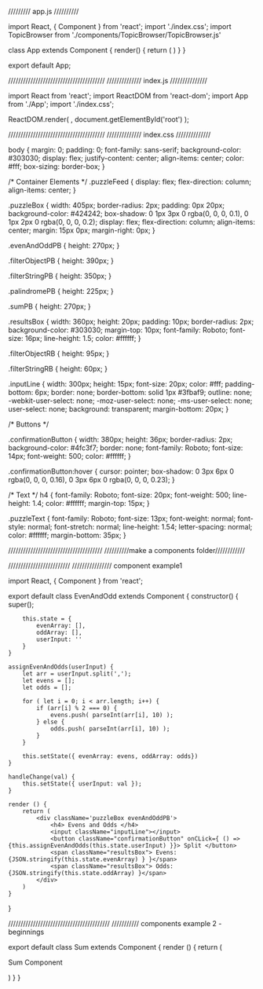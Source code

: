 ///////// app.js //////////

import React, { Component } from 'react';
import './index.css';
import TopicBrowser from './components/TopicBrowser/TopicBrowser.js'

class App extends Component {
  render() {
    return (
      <TopicBrowser />
    )
  }
}

export default App;

///////////////////////////////////////
////////////// index.js ///////////////

import React from 'react';
import ReactDOM from 'react-dom';
import App from './App';
import './index.css';

ReactDOM.render(
  <App />,
  document.getElementById('root')
);

///////////////////////////////////////
////////////// index.css //////////////

body {
  margin: 0;
  padding: 0;
  font-family: sans-serif;
  background-color: #303030;
  display: flex;
  justify-content: center;
  align-items: center;
  color: #fff;
  box-sizing: border-box;
}

/* Container Elements */
.puzzleFeed {
  display: flex;
  flex-direction: column;
  align-items: center;
}

.puzzleBox {
  width: 405px;
  border-radius: 2px;
  padding: 0px 20px;
  background-color: #424242;
  box-shadow: 0 1px 3px 0 rgba(0, 0, 0, 0.1), 0 1px 2px 0 rgba(0, 0, 0, 0.2);
  display: flex;
  flex-direction: column;
  align-items: center;
  margin: 15px 0px;
  margin-right: 0px;
}

.evenAndOddPB {
  height: 270px;
}

.filterObjectPB {
  height: 390px;
}

.filterStringPB {
  height: 350px;
}

.palindromePB {
  height: 225px;
}

.sumPB {
  height: 270px;
}

.resultsBox {
  width: 360px;
  height: 20px;
  padding: 10px;
  border-radius: 2px;
  background-color: #303030;
  margin-top: 10px;
  font-family: Roboto;
  font-size: 16px;
  line-height: 1.5;
  color: #ffffff;
}

.filterObjectRB {
  height: 95px;
}

.filterStringRB {
  height: 60px;
}

.inputLine {
  width: 300px;
  height: 15px;
  font-size: 20px;
  color: #fff;
  padding-bottom: 6px;
  border: none;
  border-bottom: solid 1px #3fbaf9;
  outline: none;
  -webkit-user-select: none;
  -moz-user-select: none;
  -ms-user-select: none;
  user-select: none;
  background: transparent;
  margin-bottom: 20px;
}

/* Buttons */

.confirmationButton {
  width: 380px;
  height: 36px;
  border-radius: 2px;
  background-color: #4fc3f7;
  border: none;
  font-family: Roboto;
  font-size: 14px;
  font-weight: 500;
  color: #ffffff;
}

.confirmationButton:hover {
  cursor: pointer;
  box-shadow: 0 3px 6px 0 rgba(0, 0, 0, 0.16), 0 3px 6px 0 rgba(0, 0, 0, 0.23);
}

/* Text */
h4 {
  font-family: Roboto;
  font-size: 20px;
  font-weight: 500;
  line-height: 1.4;
  color: #ffffff;
  margin-top: 15px;
}

.puzzleText {
  font-family: Roboto;
  font-size: 13px;
  font-weight: normal;
  font-style: normal;
  font-stretch: normal;
  line-height: 1.54;
  letter-spacing: normal;
  color: #ffffff;
  margin-bottom: 35px;
}


//////////////////////////////////////
//////////make a components folder////////////

/////////////////////////
//////////////// component example1

import React, { Component } from 'react';


export default class EvenAndOdd extends Component {
    constructor() {
        super();

        this.state = {
            evenArray: [],
            oddArray: [],
            userInput: ''
        }
    }

    assignEvenAndOdds(userInput) {
        let arr = userInput.split(',');
        let evens = [];
        let odds = [];

        for ( let i = 0; i < arr.length; i++) {
            if (arr[i] % 2 === 0) {
                evens.push( parseInt(arr[i], 10) );
            } else {
                odds.push( parseInt(arr[i], 10) );
            }
        }

        this.setState({ evenArray: evens, oddArray: odds})
    }

    handleChange(val) {
        this.setState({ userInput: val });
    }

    render () {
        return (
            <div className='puzzleBox evenAndOddPB'>
                <h4> Evens and Odds </h4>
                <input className="inputLine"></input>
                <button className="confirmationButton" onCLick={ () => {this.assignEvenAndOdds(this.state.userInput) }}> Split </button>
                <span className="resultsBox"> Evens: {JSON.stringify(this.state.evenArray) } }</span>
                <span className="resultsBox"> Odds: {JSON.stringify(this.state.oddArray) }</span>
            </div>
        )
    }
}


/////////////////////////////////////////
/////////// components example 2 - beginnings


export default class Sum extends Component {
    render () {
        return (
            <p> Sum Component </p>
        )
    }
}